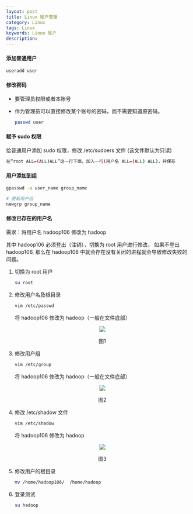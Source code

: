 ```yaml
---
layout: post
title: Linux 账户管理
category: Linux
tags: Linux
keywords: Linux 账户
description:
---
```


#### 添加普通用户

```bash
useradd user
```

#### 修改密码

- 要管理员权限或者本账号

- 作为管理员可以直接修改某个账号的密码，而不需要知道原密码。

    ```bash
    passwd user
    ```

#### 赋予 sudo 权限

给普通用户添加 sudo 权限，修改 /etc/sudoers 文件 (该文件默认为只读)

```bash
在“root ALL=(ALL)ALL”这一行下面，加入一行(用户名 ALL=(ALL) ALL)，并保存
```

#### 用户添加到组

```bash
gpasswd -a user_name group_name

# 更新用户组
newgrp group_name
```

#### 修改已存在的用户名

需求：将用户名 hadoop106 修改为 hadoop

其中 hadoop106 必须登出（注销），切换为 root 用户进行修改。
如果不登出 hadoop106, 那么在 hadoop106 中就会存在没有关闭的进程就会导致修改失败的问题。

1. 切换为 root 用户

    ```bash
    su root
    ```

2. 修改用户名及根目录

    ```bash
    vim /etc/passwd
    ```

    将 hadoop106 修改为 hadoop（一般在文件底部）

    <center>

    <img src="https://raw.githubusercontent.com/chiemon/chiemon.github.io/master/img/Centos/1.png">

    图1

    </center>

3. 修改用户组

    ```bash
    vim /etc/group
    ```

    将 hadoop106 修改为 hadoop（一般在文件底部）

    <center>

    <img src="https://raw.githubusercontent.com/chiemon/chiemon.github.io/master/img/Centos/2.png">

    图2

    </center>

4. 修改 /etc/shadow 文件

    ```bash
    vim /etc/shadow
    ```

    将 hadoop106 修改为 hadoop

    <center>

    <img src="https://raw.githubusercontent.com/chiemon/chiemon.github.io/master/img/Centos/3.png">

    图3

    </center>

5. 修改用户的根目录

    ```bash
    mv /home/hadoop106/  /home/hadoop
    ```

6. 登录测试

    ```bash
    su hadoop
    ```